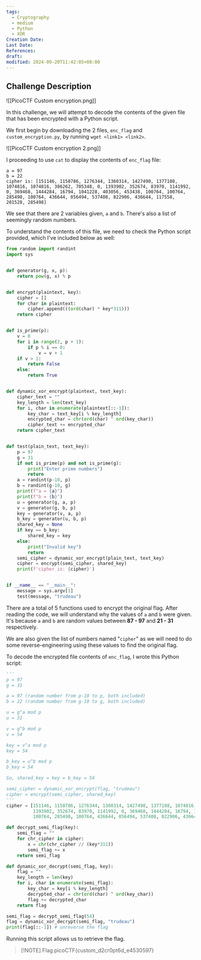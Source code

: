 ```yaml
---
tags:
  - Cryptography
  - medium
  - Python
  - XOR
Creation Date: 
Last Date: 
References: 
draft: 
modified: 2024-09-20T11:42:05+08:00
---
```

## Challenge Description

![[PicoCTF Custom encryption.png]]

In this challenge, we will attempt to decode the contents of the given file that has been encrypted with a Python script.

We first begin by downloading the 2 files, `enc_flag` and `custom_encryption.py`, by running `wget <link1> <link2>`.

![[PicoCTF Custom encryption 2.png]]

I proceeding to use `cat` to display the contents of `enc_flag` file:

```
a = 97
b = 22
cipher is: [151146, 1158786, 1276344, 1360314, 1427490, 1377108, 1074816, 1074816, 386262, 705348, 0, 1393902, 352674, 83970, 1141992, 0, 369468, 1444284, 16794, 1041228, 403056, 453438, 100764, 100764, 285498, 100764, 436644, 856494, 537408, 822906, 436644, 117558, 201528, 285498]
```

We see that there are 2 variables given, `a` and `b`. There's also a list of seemingly random numbers. 

To understand the contents of this file, we need to check the Python script provided, which I've included below as well:

```python
from random import randint
import sys


def generator(g, x, p):
    return pow(g, x) % p


def encrypt(plaintext, key):
    cipher = []
    for char in plaintext:
        cipher.append(((ord(char) * key*311)))
    return cipher


def is_prime(p):
    v = 0
    for i in range(2, p + 1):
        if p % i == 0:
            v = v + 1
    if v > 1:
        return False
    else:
        return True


def dynamic_xor_encrypt(plaintext, text_key):
    cipher_text = ""
    key_length = len(text_key)
    for i, char in enumerate(plaintext[::-1]):
        key_char = text_key[i % key_length]
        encrypted_char = chr(ord(char) ^ ord(key_char))
        cipher_text += encrypted_char
    return cipher_text


def test(plain_text, text_key):
    p = 97
    g = 31
    if not is_prime(p) and not is_prime(g):
        print("Enter prime numbers")
        return
    a = randint(p-10, p)
    b = randint(g-10, g)
    print(f"a = {a}")
    print(f"b = {b}")
    u = generator(g, a, p)
    v = generator(g, b, p)
    key = generator(v, a, p)
    b_key = generator(u, b, p)
    shared_key = None
    if key == b_key:
        shared_key = key
    else:
        print("Invalid key")
        return
    semi_cipher = dynamic_xor_encrypt(plain_text, text_key)
    cipher = encrypt(semi_cipher, shared_key)
    print(f'cipher is: {cipher}')


if __name__ == "__main__":
    message = sys.argv[1]
    test(message, "trudeau")

```

There are a total of 5 functions used to encrypt the original flag. After reading the code, we will understand why the values of `a` and `b` were given. It's because `a` and `b` are random values between **87 - 97** and **21 - 31** respectively. 

We are also given the list of numbers named "`cipher`" as we will need to do some reverse-engineering using these values to find the original flag.

To decode the encrypted file contents of `enc_flag`, I wrote this Python script:

```python
'''
p = 97
g = 31

a = 97 (random number from p-10 to p, both included)
b = 22 (random number from g-10 to g, both included)

u = g^a mod p
u = 31

v = g^b mod p
v = 54

key = v^a mod p
key = 54

b_key = u^b mod p
b_key = 54

So, shared_key = key = b_key = 54

semi_cipher = dynamic_xor_encrypt(flag, "trudeau")
cipher = encrypt(semi_cipher, shared_key)
'''
cipher = [151146, 1158786, 1276344, 1360314, 1427490, 1377108, 1074816, 1074816, 386262, 705348, 0, 
          1393902, 352674, 83970, 1141992, 0, 369468, 1444284, 16794, 1041228, 403056, 453438, 100764, 
          100764, 285498, 100764, 436644, 856494, 537408, 822906, 436644, 117558, 201528, 285498]

def decrypt_semi_flag(key):
    semi_flag = ""
    for chr_cipher in cipher:
        x = chr(chr_cipher // (key*311))
        semi_flag += x
    return semi_flag

def dynamic_xor_decrypt(semi_flag, key): 
    flag = ""
    key_length = len(key)
    for i, char in enumerate(semi_flag):
        key_char = key[i % key_length]
        decrypted_char = chr(ord(char) ^ ord(key_char))
        flag += decrypted_char
    return flag

semi_flag = decrypt_semi_flag(54)
flag = dynamic_xor_decrypt(semi_flag, "trudeau")
print(flag[::-1]) # unreverse the flag
```

Running this script allows us to retrieve the flag.

> [!NOTE] Flag
> picoCTF{custom_d2cr0pt6d_e4530597}